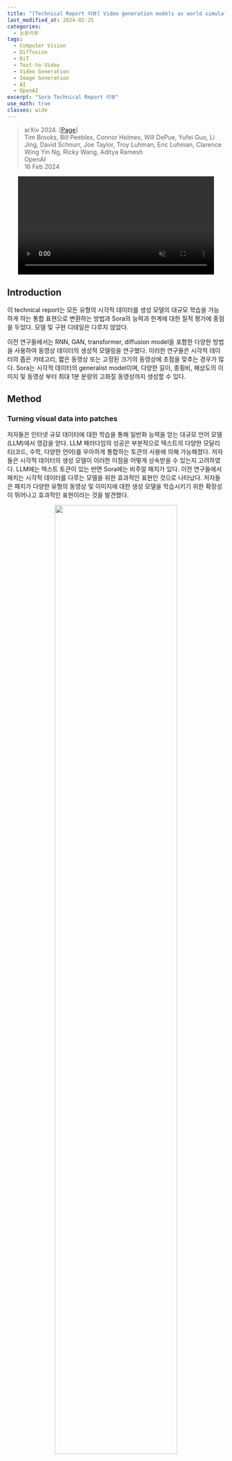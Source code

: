 ```yaml
---
title: "[Technical Report 리뷰] Video generation models as world simulators (Sora)"
last_modified_at: 2024-02-25
categories:
  - 논문리뷰
tags:
  - Computer Vision
  - Diffusion
  - DiT
  - Text-to-Video
  - Video Generation
  - Image Generation
  - AI
  - OpenAI
excerpt: "Sora Technical Report 리뷰"
use_math: true
classes: wide
---
```


> arXiv 2024. [[Page](https://openai.com/research/video-generation-models-as-world-simulators)]  
> Tim Brooks, Bill Peebles, Connor Holmes, Will DePue, Yufei Guo, Li Jing, David Schnurr, Joe Taylor, Troy Luhman, Eric Luhman, Clarence Wing Yin Ng, Ricky Wang, Aditya Ramesh  
> OpenAI  
> 16 Feb 2024  

<center><video autoplay controls loop muted playsinline="true" src="https://cdn.openai.com/tmp/s/title_0.mp4" width="90%"></video></center>

## Introduction
이 technical report는 모든 유형의 시각적 데이터를 생성 모델의 대규모 학습을 가능하게 하는 통합 표현으로 변환하는 방법과 Sora의 능력과 한계에 대한 질적 평가에 중점을 두었다. 모델 및 구현 디테일은 다루지 않았다. 

이전 연구들에서는 RNN, GAN, transformer, diffusion model을 포함한 다양한 방법을 사용하여 동영상 데이터의 생성적 모델링을 연구했다. 이러한 연구들은 시각적 데이터의 좁은 카테고리, 짧은 동영상 또는 고정된 크기의 동영상에 초점을 맞추는 경우가 많다. Sora는 시각적 데이터의 generalist model이며, 다양한 길이, 종횡비, 해상도의 이미지 및 동영상 부터 최대 1분 분량의 고화질 동영상까지 생성할 수 있다. 

## Method
### Turning visual data into patches
저자들은 인터넷 규모 데이터에 대한 학습을 통해 일반화 능력을 얻는 대규모 언어 모델(LLM)에서 영감을 얻다. LLM 패러다임의 성공은 부분적으로 텍스트의 다양한 모달리티(코드, 수학, 다양한 언어)를 우아하게 통합하는 토큰의 사용에 의해 가능해졌다. 저자들은 시각적 데이터의 생성 모델이 이러한 이점을 어떻게 상속받을 수 있는지 고려하였다. LLM에는 텍스트 토큰이 있는 반면 Sora에는 비주얼 패치가 있다. 이전 연구들에서 패치는 시각적 데이터를 다루는 모델을 위한 효과적인 표현인 것으로 나타났다. 저자들은 패치가 다양한 유형의 동영상 및 이미지에 대한 생성 모델을 학습시키기 위한 확장성이 뛰어나고 효과적인 표현이라는 것을 발견했다.

<center><img src='{{"/assets/img/sora/sora-fig1.webp" | relative_url}}' width="75%"></center>
<br>
높은 레벨에서 먼저 동영상을 낮은 차원의 latent space로 압축한 다음 표현을 시공간 패치로 분해하여 동영상을 패치로 변환한다.

### Video compression network
저자들은 시각적 데이터의 차원을 줄이는 네트워크를 학습시켰다. 이 네트워크는 동영상을 입력으로 사용하고 시공간적으로 압축된 latent 표현을 출력한다. Sora는 이 압축된 latent space 내에서 학습을 받은 후 동영상을 생성한다. 또한 생성된 latent를 다시 픽셀 공간에 매핑하는 디코더 모델을 학습시킨다. 

### Spacetime latent patches
압축된 동영상 입력이 주어지면 transformer 토큰 역할을 하는 일련의 시공간 패치를 추출한다. 이미지는 프레임이 하나인 동영상일 뿐이므로 이 방식은 이미지에도 적용된다. Sora는 패치 기반 표현을 통해 다양한 해상도, 길이, 종횡비의 동영상 및 이미지를 학습할 수 있다. inference 시, 적절한 크기의 그리드에 무작위로 초기화된 패치를 배열하여 생성된 동영상의 크기를 제어할 수 있다. 

### Scaling transformers for video generation
Sora는 noisy한 입력 패치(및 텍스트 프롬프트와 같은 컨디셔닝 정보)가 주어지는 diffusion model이며 원래의 깨끗한 패치를 예측하도록 학습되었다. 중요한 것은 Sora가 [diffusion transformer](https://kimjy99.github.io/논문리뷰/dit/)라는 것이다. Transformer는 언어 모델링, 컴퓨터 비전, 이미지 생성을 포함한 다양한 도메인에 걸쳐 놀라운 스케일링 속성을 보여주었다.

<center><img src='{{"/assets/img/sora/sora-fig2.webp" | relative_url}}' width="75%"></center>
<br>
저자들은 diffusion transformer가 동영상 모델로도 효과적으로 스케일링된다는 것을 발견했다. 아래 세 동영상은 학습이 진행됨에 따라 고정된 시드와 입력으로 생성한 동영상 샘플을 비교한 것이다. 학습 계산량이 증가함에 따라 샘플 품질이 눈에 띄게 향상된다. 

<div style="display: flex;">
    <div>
        <video autoplay controls loop muted playsinline="true" src="https://cdn.openai.com/tmp/s/scaling_0.mp4" width="100%"></video>
        <br>Base compute
    </div>
    <div>
        <video autoplay controls loop muted playsinline="true" src="https://cdn.openai.com/tmp/s/scaling_1.mp4" width="100%"></video>
        <br>4x compute
    </div>
    <div>
        <video autoplay controls loop muted playsinline="true" src="https://cdn.openai.com/tmp/s/scaling_2.mp4" width="100%"></video>
        <br>32x compute
    </div>
</div>

### Variable durations, resolutions, aspect ratios
이미지 및 동영상 생성에 대한 과거 접근 방식은 일반적으로 동영상의 크기를 조정하거나 표준 크기로 자르거나 다듬는다. 이는 데이터를 원래 크기로 학습하는 것에 비해 여러 가지 이점을 제공한다. 

1. **샘플링 유연성**: Sora는 와이드스크린 1920$\times$1080 동영상, 1080$\times$1920 세로 동영상, 그리고 그 사이의 모든 동영상을 샘플링할 수 있다. 이를 통해 Sora는 다양한 기기의 기본 종횡비에 맞춰 콘텐츠를 직접 만들 수 있다. 또한 동일한 모델을 사용하여 전체 해상도로 생성하기 전에 더 작은 크기의 콘텐츠 프로토타입을 빠르게 제작할 수 있다.
2. **향상된 프레이밍 및 합성**: 저자들은 기본 종횡비로 동영상을 학습시키면 합성과 프레이밍이 향상된다는 것을 경험적으로 발견했다. 

## Results
### Language understanding
Text-to-videp 생성 시스템을 학습시키려면 해당 텍스트 캡션이 포함된 대량의 동영상이 필요하다. [DALL·E 3](https://cdn.openai.com/papers/dall-e-3.pdf)에서 도입된 re-captioning 기술을 영상에 적용한다. 먼저 고도로 서술적인 캡션 작성 모델을 학습시킨 다음 이를 사용하여 학습 세트의 모든 동영상에 대한 텍스트 캡션을 생성한다. 설명이 풍부한 동영상 캡션에 대한 학습을 통해 동영상의 전반적인 품질은 물론 텍스트 충실도도 향상된다. 

DALL·E 3와 유사하게 GPT를 활용하여 짧은 사용자 프롬프트를 동영상을 위한 더 길고 자세한 캡션으로 변환한다. 이를 통해 Sora는 사용자의 지시를 정확하게 따르는 고품질 동영상을 생성할 수 있다. 

### Prompting with images and videos
Sora는 기존 이미지나 동영상과 같은 다른 입력을 통해 프롬프팅할 수도 있다. 이 기능을 통해 Sora는 완벽하게 반복되는 동영상 생성, 정적 이미지 애니메이션, 동영상 시간을 앞뒤로 확장하는 등 광범위한 이미지 및 동영상 편집 작업을 수행할 수 있다. Sora로 수행할 수 있는 작업은 다음과 같다. 

1. **DALL·E 이미지 애니메이션**: 이미지와 프롬프트를 입력으로 받아 동영상을 생성할 수 있다. 
2. **생성된 동영상 확장**: 영상을 앞이나 뒤로 확장할 수 있다. 
3. **Video-to-video 편집**: [SDEdit](https://arxiv.org/abs/2108.01073)을 Sora에 적용하여 입력 동영상의 스타일과 환경을 zero-shot으로 변환할 수 있다.
4. **동영상 연결**: 두 개의 입력 동영상 사이를 점진적으로 보간하여 완전히 다른 주제와 장면 구성이 있는 동영상 사이에 원활한 전환을 생성할 수 있다. 

### Image generation capabilities
Sora는 한 프레임의 시간적 범위를 갖는 공간 그리드에 Gaussian noise의 패치들을 배열하여 이미지를 생성할 수 있다. 최대 2048$\times$2048 해상도까지 다양한 크기의 이미지를 생성할 수 있다.

<center><img src='{{"/assets/img/sora/sora-fig3.webp" | relative_url}}' width="85%"></center>

### Emerging simulation capabilities
저자들은 동영상 모델이 대규모로 학습될 때 여러 가지 흥미로운 능력을 보여준다는 것을 발견했다. 이러한 능력을 통해 Sora는 물리적 세계에서 사람, 동물 및 환경의 일부 측면을 시뮬레이션할 수 있다. 이러한 속성은 3D, 물체 등에 대한 명시적인 inductive bias 없이 나타나며, 이는 순전히 스케일에 따른 현상이다. 

1. **3D 일관성**: Sora는 역동적인 카메라 움직임으로 동영상을 생성할 수 있다. 카메라가 이동하고 회전하면 사람과 장면 요소가 3차원 공간에서 일관되게 움직인다.
2. **장거리 일관성 및 물체 불변성**: 동영상 생성 시스템의 중요한 과제는 긴 동영상을 샘플링할 때 시간적 일관성을 유지하는 것이었다. Sora는 항상 그런 것은 아니지만 종종 단기 및 장거리 의존성을 효과적으로 모델링할 수 있다. 예를 들어, 사람, 동물, 물체가 가려지거나 프레임을 벗어나는 경우에도 이를 유지할 수 있다. 마찬가지로, 하나의 샘플에서 동일한 캐릭터의 여러 장면을 생성하여 동영상 전체에서 해당 모습을 유지할 수 있다.
3. **물리적 세계의 상호작용**: Sora는 때때로 간단한 방법으로 물리적 세계의 상태에 영향을 미치는 행동을 시뮬레이션할 수 있다. 예를 들어, 화가는 캔버스에 시간이 지나도 지속되는 새로운 선을 남길 수 있고, 남자는 햄버거를 먹고 물린 자국을 남길 수 있다. 
4. **디지털 세계 시뮬레이션**: Sora는 인공적인 프로세스를 시뮬레이션할 수도 있다. 한 가지 예는 컴퓨터 게임이다. Sora는 Minecraft의 플레이어를 제어하는 동시에 디지털 세계와 그 역학을 충실하게 렌더링할 수 있다. 이러한 능력은 "Minecraft"를 언급하는 캡션을 Sora에게 프롬프팅하여 zero-shot으로 유도할 수 있다.

## Limitation
1. 유리가 깨지는 것과 같은 많은 기본 상호 작용의 물리학을 정확하게 모델링하지 않는다. 
2. 음식 먹기와 같은 다른 상호 작용이 항상 물체 상태에 올바른 변화를 가져오는 것은 아니다. 
3. 장기간의 샘플에서 불일치나 객체의 자발적인 출현 등이 발생한다. 